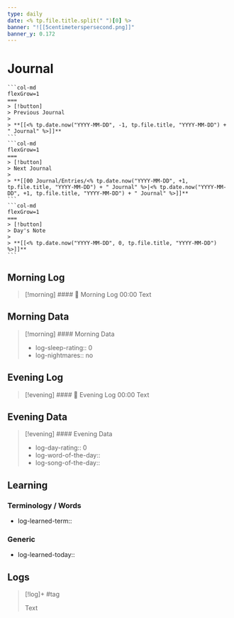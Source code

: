 ```yaml
---
type: daily
date: <% tp.file.title.split(" ")[0] %>
banner: "![[5centimeterspersecond.png]]"
banner_y: 0.172
---
```

# Journal

````col
```col-md
flexGrow=1
===
> [!button]
> Previous Journal 
> 
> **[[<% tp.date.now("YYYY-MM-DD", -1, tp.file.title, "YYYY-MM-DD") + " Journal" %>]]** 
```
```col-md
flexGrow=1
===
> [!button]
> Next Journal 
> 
> **[[00 Journal/Entries/<% tp.date.now("YYYY-MM-DD", +1, tp.file.title, "YYYY-MM-DD") + " Journal" %>|<% tp.date.now("YYYY-MM-DD", +1, tp.file.title, "YYYY-MM-DD") + " Journal" %>]]**
```
```col-md
flexGrow=1
===
> [!button]
> Day's Note 
> 
> **[[<% tp.date.now("YYYY-MM-DD", 0, tp.file.title, "YYYY-MM-DD") %>]]** 
```
````

## Morning Log
> [!morning] #### 🌅 Morning Log
> 00:00
> Text

## Morning Data

> [!morning] #### Morning Data
> - log-sleep-rating:: 0
> - log-nightmares:: no

## Evening Log
> [!evening] #### 🌇 Evening Log
> 00:00
> Text

## Evening Data

> [!evening] #### Evening Data
> - log-day-rating:: 0
> - log-word-of-the-day:: 
> - log-song-of-the-day::

## Learning
### Terminology / Words
- log-learned-term::

### Generic
- log-learned-today:: 

## Logs
> [!log]+ 
> #tag 
>
> Text
